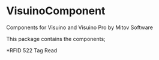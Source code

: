 # VisuinoComponent

Components for Visuino and Visuino Pro by Mitov Software

This package contains the components;

*RFID 522 Tag Read
